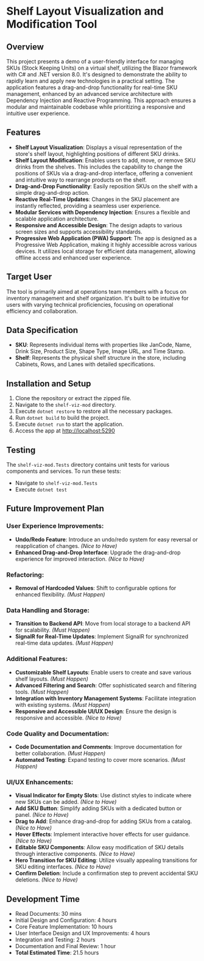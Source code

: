 # Shelf Layout Visualization and Modification Tool

## Overview

This project presents a demo of a user-friendly interface for managing SKUs (Stock Keeping Units) on a virtual shelf, utilizing the Blazor framework with C# and .NET version 8.0. It's designed to demonstrate the ability to rapidly learn and apply new technologies in a practical setting. The application features a drag-and-drop functionality for real-time SKU management, enhanced by an advanced service architecture with Dependency Injection and Reactive Programming. This approach ensures a modular and maintainable codebase while prioritizing a responsive and intuitive user experience.

## Features

-   **Shelf Layout Visualization**: Displays a visual representation of the store's shelf layout, highlighting positions of different SKU drinks.
-   **Shelf Layout Modification**: Enables users to add, move, or remove SKU drinks from the shelves. This includes the capability to change the positions of SKUs via a drag-and-drop interface, offering a convenient and intuitive way to rearrange products on the shelf.
-   **Drag-and-Drop Functionality**: Easily reposition SKUs on the shelf with a simple drag-and-drop action.
-   **Reactive Real-Time Updates**: Changes in the SKU placement are instantly reflected, providing a seamless user experience.
-   **Modular Services with Dependency Injection**: Ensures a flexible and scalable application architecture.
-   **Responsive and Accessible Design**: The design adapts to various screen sizes and supports accessibility standards.
-   **Progressive Web Application (PWA) Support**: The app is designed as a Progressive Web Application, making it highly accessible across various devices. It utilizes local storage for efficient data management, allowing offline access and enhanced user experience.

## Target User

The tool is primarily aimed at operations team members with a focus on inventory management and shelf organization. It's built to be intuitive for users with varying technical proficiencies, focusing on operational efficiency and collaboration.

## Data Specification

-   **SKU**: Represents individual items with properties like JanCode, Name, Drink Size, Product Size, Shape Type, Image URL, and Time Stamp.
-   **Shelf**: Represents the physical shelf structure in the store, including Cabinets, Rows, and Lanes with detailed specifications.

## Installation and Setup

1. Clone the repository or extract the zipped file.
2. Navigate to the `shelf-viz-mod` directory.
3. Execute `dotnet restore` to restore all the necessary packages.
4. Run `dotnet build` to build the project.
5. Execute `dotnet run` to start the application.
6. Access the app at [http://localhost:5290](http://localhost:5290/)

## Testing

The `shelf-viz-mod.Tests` directory contains unit tests for various components and services. To run these tests:

-   Navigate to `shelf-viz-mod.Tests`
-   Execute `dotnet test`

## Future Improvement Plan

### User Experience Improvements:

-   **Undo/Redo Feature**: Introduce an undo/redo system for easy reversal or reapplication of changes. _(Nice to Have)_
-   **Enhanced Drag-and-Drop Interface**: Upgrade the drag-and-drop experience for improved interaction. _(Nice to Have)_

### Refactoring:

-   **Removal of Hardcoded Values**: Shift to configurable options for enhanced flexibility. _(Must Happen)_

### Data Handling and Storage:

-   **Transition to Backend API**: Move from local storage to a backend API for scalability. _(Must Happen)_
-   **SignalR for Real-Time Updates**: Implement SignalR for synchronized real-time data updates. _(Must Happen)_

### Additional Features:

-   **Customizable Shelf Layouts**: Enable users to create and save various shelf layouts. _(Must Happen)_
-   **Advanced Filtering and Search**: Offer sophisticated search and filtering tools. _(Must Happen)_
-   **Integration with Inventory Management Systems**: Facilitate integration with existing systems. _(Must Happen)_
-   **Responsive and Accessible UI/UX Design**: Ensure the design is responsive and accessible. _(Nice to Have)_

### Code Quality and Documentation:

-   **Code Documentation and Comments**: Improve documentation for better collaboration. _(Must Happen)_
-   **Automated Testing**: Expand testing to cover more scenarios. _(Must Happen)_

### UI/UX Enhancements:

-   **Visual Indicator for Empty Slots**: Use distinct styles to indicate where new SKUs can be added. _(Nice to Have)_
-   **Add SKU Button**: Simplify adding SKUs with a dedicated button or panel. _(Nice to Have)_
-   **Drag to Add**: Enhance drag-and-drop for adding SKUs from a catalog. _(Nice to Have)_
-   **Hover Effects**: Implement interactive hover effects for user guidance. _(Nice to Have)_
-   **Editable SKU Components**: Allow easy modification of SKU details through interactive components. _(Nice to Have)_
-   **Hero Transition for SKU Editing**: Utilize visually appealing transitions for SKU editing interfaces. _(Nice to Have)_
-   **Confirm Deletion**: Include a confirmation step to prevent accidental SKU deletions. _(Nice to Have)_

## Development Time

-   Read Documents: 30 mins
-   Initial Design and Configuration: 4 hours
-   Core Feature Implementation: 10 hours
-   User Interface Design and UX Improvements: 4 hours
-   Integration and Testing: 2 hours
-   Documentation and Final Review: 1 hour
-   **Total Estimated Time**: 21.5 hours
